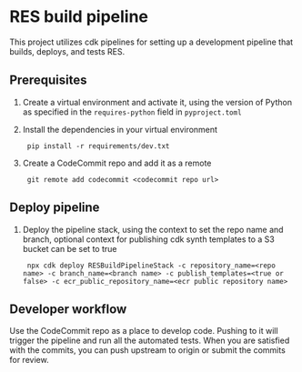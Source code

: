 # RES build pipeline

This project utilizes cdk pipelines for setting up a development pipeline that builds, deploys, and tests RES.

## Prerequisites

1. Create a virtual environment and activate it, using the version of Python as specified in the `requires-python`
   field in `pyproject.toml`
2. Install the dependencies in your virtual environment

        pip install -r requirements/dev.txt

3. Create a CodeCommit repo and add it as a remote

        git remote add codecommit <codecommit repo url>

## Deploy pipeline

1. Deploy the pipeline stack, using the context to set the repo name and branch, optional context for publishing cdk synth templates to a S3 bucket can be set to true

        npx cdk deploy RESBuildPipelineStack -c repository_name=<repo name> -c branch_name=<branch name> -c publish_templates=<true or false> -c ecr_public_repository_name=<ecr public repository name>

## Developer workflow

Use the CodeCommit repo as a place to develop code. Pushing to it will trigger the pipeline and run all the automated
tests. When you are satisfied with the commits, you can push upstream to origin or submit the commits for review.
